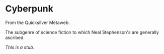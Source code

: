 
# Cyberpunk

From the Quicksilver Metaweb.

The subgenre of science fiction to which Neal Stephenson's are generally ascribed.

*This is a stub.*

